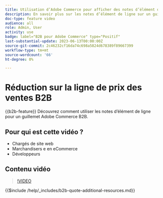 ```yaml
---
title: Utilisation d’Adobe Commerce pour afficher des notes d’élément de ligne pour un guillemet
description: En savoir plus sur les notes d’élément de ligne sur un guillemet B2B dans Adobe Commerce
doc-type: feature video
audience: all
role: Admin, User
activity: use
badge: label="B2B pour Adobe Commerce" type="Positif"
last-substantial-update: 2023-06-13T00:00:00Z
source-git-commit: 2c46232cf16da74c698a5824d678389f89667399
workflow-type: tm+mt
source-wordcount: '66'
ht-degree: 0%

---
```


# Réduction sur la ligne de prix des ventes B2B

{{b2b-feature}}
Découvrez comment utiliser les notes d’élément de ligne pour un guillemet Adobe Commerce B2B.

## Pour qui est cette vidéo ?

- Chargés de site web
- Marchandisers e en eCommerce
- Développeurs

## Contenu vidéo

>[!VIDEO](https://video.tv.adobe.com/v/3420417?learn=on)

{{$include /help/_includes/b2b-quote-additional-resources.md}}
